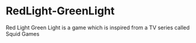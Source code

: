 # RedLight-GreenLight
Red Light Green Light is a game which is inspired from a TV series called Squid Games

